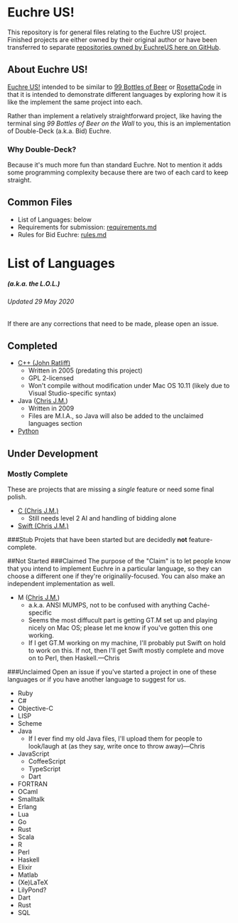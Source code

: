 # Euchre US!

This repository is for general files relating to the Euchre US! project.  Finished projects are either owned by their original author or have been transferred to separate [repositories owned by EuchreUS here on GitHub](https://github.com/EuchreUS).

## About Euchre US!

[Euchre US!](http://euchre.us) intended to be similar to [99 Bottles of Beer](http://www.99-Bottles-of-Beer.net) or [RosettaCode](http://www.rosettacode.org) in that it is intended to demonstrate different languages by exploring how it is like the implement the same project into each.

Rather than implement a relatively straightforward project, like having the terminal sing *99 Bottles of Beer on the Wall* to you, this is an implementation of Double-Deck (a.k.a. Bid) Euchre.

### Why Double-Deck?

Because it's much more fun than standard Euchre.  Not to mention it adds some programming complexity because there are two of each card to keep straight.

## Common Files

* List of Languages: below
* Requirements for submission: [requirements.md](./requirements.md)
* Rules for Bid Euchre: [rules.md](./rules.md)

# List of Languages
##### (a.k.a. the L.O.L.)
###### Updated 29 May 2020

If there are any corrections that need to be made, please open an issue.

## Completed

* [C++ (John Ratliff)](http://bideuchre.sourceforge.net)
  * Written in 2005 (predating this project)
  * GPL 2-licensed
  * Won't compile without modification under Mac OS 10.11 (likely due to Visual Studio-specific syntax)
* Java ([Chris J.M.](https://www.github.com/duck57))
	* Written in 2009
	* Files are M.I.A., so Java will also be added to the unclaimed languages section
* [Python](https://www.github.com/duck57/euchre.py)

## Under Development
### Mostly Complete
These are projects that are missing a *single* feature or need some final polish.

* [C (Chris J.M.)](https://github.com/duck57/Euchre-C)
	* Still needs level 2 AI and handling of bidding alone
* [Swift (Chris J.M.)](http://www.github.com/duck57/Swift-Euchre/)


###Stub
Projets that have been started but are decidedly __not__ feature-complete.

##Not Started
###Claimed
The purpose of the "Claim" is to let people know that you intend to implement Euchre in a particular language, so they can choose a different one if they're originalily-focused.  You can also make an independent implementation as well.

* M ([Chris J.M.](http://www.github.com/duck57))
	* a.k.a. ANSI MUMPS, not to be confused with anything Caché-specific
	* Seems the most diffucult part is getting GT.M set up and playing nicely on Mac OS; please let me know if you've gotten this one working.
	* If I get GT.M working on my machine, I'll probably put Swift on hold to work on this.  If not, then I'll get Swift mostly complete and move on to Perl, then Haskell.—Chris

###Unclaimed
Open an issue if you've started a project in one of these languages or if you have another language to suggest for us.

* Ruby
* C#
* Objective-C
* LISP
* Scheme
* Java
	* If I ever find my old Java files, I'll upload them for people to look/laugh at (as they say, write once to throw away)—Chris
* JavaScript
	* CoffeeScript
	* TypeScript
	* Dart
* FORTRAN
* OCaml
* Smalltalk
* Erlang
* Lua
* Go
* Rust
* Scala
* R
* Perl
* Haskell
* Elixir
* Matlab
* (Xe)LaTeX
* LilyPond?
* Dart
* Rust
* SQL
